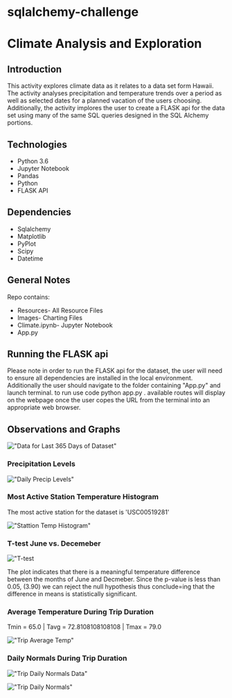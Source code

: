 # sqlalchemy-challenge
<h1>Climate Analysis and Exploration</h1>

<h2>Introduction</h2>
This activity explores climate data as it relates to a data set form Hawaii. The activity analyses precipitation and temperature trends over a period as well as selected dates for a planned vacation of the users choosing. Additionally, the activity implores the user to create a FLASK api for the data set using many of the same SQL queries designed in the SQL Alchemy portions.


<h2>Technologies</h2>

<ul><li>Python 3.6</li>
<li>Jupyter Notebook</li>
<li>Pandas</li>
<li>Python</li>
<li>FLASK API</li></ul>

<h2>Dependencies</h2>
<ul>
<li>Sqlalchemy</li>
<li>Matplotlib</li>
<li>PyPlot</li>
<li>Scipy</li>
<li>Datetime</li></ul>

<h2>General Notes</h2>

Repo contains:

<ul><li>Resources- All Resource Files</li>
<li>Images- Charting Files</li>
<li>Climate.ipynb- Jupyter Notebook</li>
<li>App.py</li>
</ul>

<h2>Running the FLASK api</h2>

Please note in order to run the FLASK api for the dataset, the user will need to ensure all dependencies are installed in the local environment. Additionally the user should navigate to the folder containing "App.py" and launch terminal. to run use code python app.py . available routes will display on the webpage once the user copes the URL from the terminal into an appropriate web browser.
  
<h2>Observations and Graphs</h2>

!["Data for Last 365 Days of Dataset"](https://github.com/timsamson/sqlalchemy-challenge/blob/main/Images/Describe%20Data%20for%20Preious%20year%20prior%20to%20end%20of%20data.png)

<h3>Precipitation Levels</h3>

!["Daily Precip Levels"](https://github.com/timsamson/sqlalchemy-challenge/blob/main/Images/Daily_Precip_Level.png)

<h3>Most Active Station Temperature Histogram</h3>

The most active station for the dataset is 'USC00519281'

!["Stattion Temp Histogram"](https://github.com/timsamson/sqlalchemy-challenge/blob/main/Images/USC00519281_Histogram_Temp_Observations.png)

<h3>T-test June vs. Decemeber</h3>

!["T-test](https://github.com/timsamson/sqlalchemy-challenge/blob/main/Images/T-test.png)

The plot indicates that there is a meaningful temperature difference between the months of June and Decmeber.
Since the p-value is less than 0.05, (3.90) we can reject the null hypothesis thus conclude=ing that the difference in means is statistically significant.

<h3>Average Temperature During Trip Duration</h3>

Tmin = 65.0 | Tavg = 72.8108108108108 | Tmax = 79.0

!["Trip Average Temp"](https://github.com/timsamson/sqlalchemy-challenge/blob/main/Images/Trip_avg_temp.png)

<h3>Daily Normals During Trip Duration</h3>

!["Trip Daily Normals Data"](https://github.com/timsamson/sqlalchemy-challenge/blob/main/Images/Normals_Trip_Duration_Dataframe.png)

!["Trip Daily Normals"](https://github.com/timsamson/sqlalchemy-challenge/blob/main/Images/Daily_normals.png)
